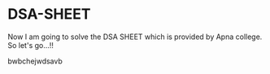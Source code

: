 # DSA-SHEET

Now I am going to solve the DSA SHEET which is provided by Apna college. So let's go...!!

bwbchejwdsavb
